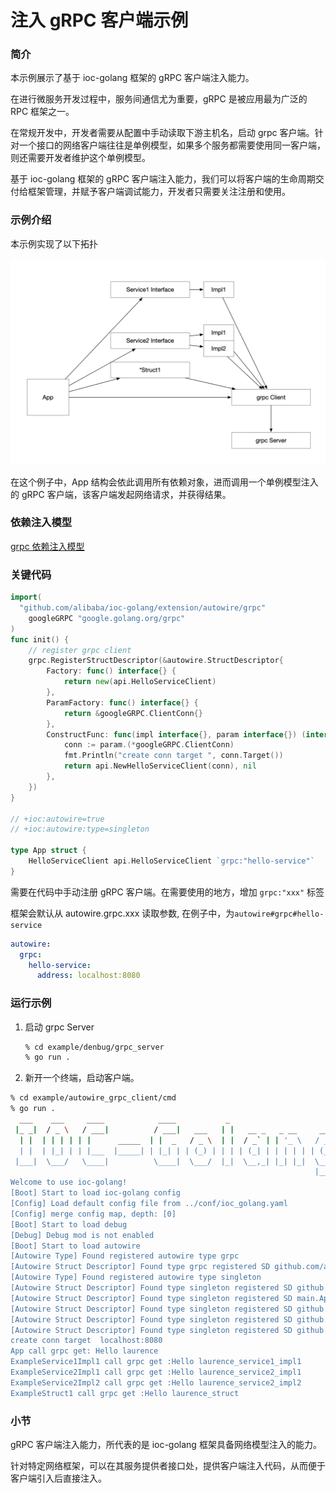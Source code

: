 # 注入 gRPC 客户端示例

### 简介

本示例展示了基于 ioc-golang 框架的 gRPC 客户端注入能力。

在进行微服务开发过程中，服务间通信尤为重要，gRPC 是被应用最为广泛的 RPC 框架之一。

在常规开发中，开发者需要从配置中手动读取下游主机名，启动 grpc 客户端。针对一个接口的网络客户端往往是单例模型，如果多个服务都需要使用同一客户端，则还需要开发者维护这个单例模型。

基于 ioc-golang 框架的 gRPC 客户端注入能力，我们可以将客户端的生命周期交付给框架管理，并赋予客户端调试能力，开发者只需要关注注册和使用。

### 示例介绍

本示例实现了以下拓扑

![debug](https://raw.githubusercontent.com/ioc-golang/ioc-golang-website/main/resources/img/debug-topology.png)

在这个例子中，App 结构会依此调用所有依赖对象，进而调用一个单例模型注入的 gRPC 客户端，该客户端发起网络请求，并获得结果。

### 依赖注入模型

[grpc 依赖注入模型](https://github.com/alibaba/IOC-Golang/tree/master/extension/grpc)

### 关键代码

```go
import(
  "github.com/alibaba/ioc-golang/extension/autowire/grpc"
	googleGRPC "google.golang.org/grpc"
)
func init() {
	// register grpc client
	grpc.RegisterStructDescriptor(&autowire.StructDescriptor{
		Factory: func() interface{} {
			return new(api.HelloServiceClient)
		},
		ParamFactory: func() interface{} {
			return &googleGRPC.ClientConn{}
		},
		ConstructFunc: func(impl interface{}, param interface{}) (interface{}, error) {
			conn := param.(*googleGRPC.ClientConn)
			fmt.Println("create conn target ", conn.Target())
			return api.NewHelloServiceClient(conn), nil
		},
	})
}

// +ioc:autowire=true
// +ioc:autowire:type=singleton

type App struct {
	HelloServiceClient api.HelloServiceClient `grpc:"hello-service"`
}
```

需要在代码中手动注册 gRPC 客户端。在需要使用的地方，增加  `grpc:"xxx"` 标签

框架会默认从 autowire.grpc.xxx 读取参数, 在例子中，为`autowire#grpc#hello-service `

```yaml
autowire:
  grpc:
    hello-service:
      address: localhost:8080
```

### 运行示例

1. 启动 grpc Server

   ```bash
   % cd example/denbug/grpc_server
   % go run .
   ```

2. 新开一个终端，启动客户端。

```bash
% cd example/autowire_grpc_client/cmd
% go run .
  ___    ___     ____            ____           _                         
 |_ _|  / _ \   / ___|          / ___|   ___   | |   __ _   _ __     __ _ 
  | |  | | | | | |      _____  | |  _   / _ \  | |  / _` | | '_ \   / _` |
  | |  | |_| | | |___  |_____| | |_| | | (_) | | | | (_| | | | | | | (_| |
 |___|  \___/   \____|          \____|  \___/  |_|  \__,_| |_| |_|  \__, |
                                                                    |___/ 
Welcome to use ioc-golang!
[Boot] Start to load ioc-golang config
[Config] Load default config file from ../conf/ioc_golang.yaml
[Config] merge config map, depth: [0]
[Boot] Start to load debug
[Debug] Debug mod is not enabled
[Boot] Start to load autowire
[Autowire Type] Found registered autowire type grpc
[Autowire Struct Descriptor] Found type grpc registered SD github.com/alibaba/ioc-golang/example/autowire_grpc_client/api.HelloServiceClient
[Autowire Type] Found registered autowire type singleton
[Autowire Struct Descriptor] Found type singleton registered SD github.com/alibaba/ioc-golang/example/autowire_grpc_client/cmd/struct1.Struct1
[Autowire Struct Descriptor] Found type singleton registered SD main.App
[Autowire Struct Descriptor] Found type singleton registered SD github.com/alibaba/ioc-golang/example/autowire_grpc_client/cmd/service1.Impl1
[Autowire Struct Descriptor] Found type singleton registered SD github.com/alibaba/ioc-golang/example/autowire_grpc_client/cmd/service2.Impl1
[Autowire Struct Descriptor] Found type singleton registered SD github.com/alibaba/ioc-golang/example/autowire_grpc_client/cmd/service2.Impl2
create conn target  localhost:8080
App call grpc get: Hello laurence
ExampleService1Impl1 call grpc get :Hello laurence_service1_impl1
ExampleService2Impl1 call grpc get :Hello laurence_service2_impl1
ExampleService2Impl2 call grpc get :Hello laurence_service2_impl2
ExampleStruct1 call grpc get :Hello laurence_struct
```
   

### 小节

gRPC 客户端注入能力，所代表的是 ioc-golang 框架具备网络模型注入的能力。

针对特定网络框架，可以在其服务提供者接口处，提供客户端注入代码，从而便于客户端引入后直接注入。

